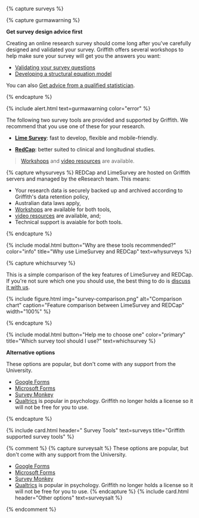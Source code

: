 {% capture surveys %}

{% capture gurmawarning %}

**Get survey design advice first**

Creating an online research survey should come long after you've carefully designed and validated your survey. Griffith offers several workshops to help make sure your survey will get you the answers you want: 

- [Validating your survey questions](https://app.secure.griffith.edu.au/events/search?sdata=validating)
- [Developing a structural equation model](https://app.secure.griffith.edu.au/events/search?sdata=structural+equation+modelling&event-type=&date_and_time=)

You can also [Get advice from a qualified statistician](https://www.griffith.edu.au/research/research-services/researcher-education-development/statistical-advice).

{% endcapture %}

{% include alert.html text=gurmawarning color="error" %}

The following two survey tools are provided and supported by Griffith. We recommend that you use one of these for your research. 

 - **[Lime Survey](https://prodsurvey.rcs.griffith.edu.au/doco2/)**: fast to develop, flexible and mobile-friendly. 

 - **[RedCap](https://www151.griffith.edu.au/redcap/)**: better suited to clinical and longitudinal studies.
 
 > [Workshops](https://www.griffith.edu.au/research/research-services/researcher-education-development/workshop-calendar) and [video resources](https://www.youtube.com/playlist?list=PLOtTT7TqB2izC3THIFCokfIh5DwlOPePH) are available.

{% capture whysurveys %}
REDCap and LimeSurvey are hosted on Griffith servers and managed by the eResearch team. This means:

- Your research data is securely backed up and archived according to Griffith's data retention policy,
- Australian data laws apply,
- [Workshops](https://www.griffith.edu.au/research/research-services/researcher-education-development/workshop-calendar) are available for both tools,
- [video resources](https://www.youtube.com/playlist?list=PLOtTT7TqB2izC3THIFCokfIh5DwlOPePH) are available, and;
- Technical support is avaiable for both tools.

{% endcapture %}

{% include modal.html button="Why are these tools recommended?" color="info" title="Why use LimeSurvey and REDCap" text=whysurveys %}

{% capture whichsurvey %}

This is a simple comparison of the key features of LimeSurvey and REDCap. If you're not sure which one you should use, the best thing to do is [discuss it with us](https://intranet.secure.griffith.edu.au/library/forms/help). 

{% include figure.html img="survey-comparison.png" alt="Comparison chart" caption="Feature comparison between LimeSurvey and REDCap" width="100%" %}

{% endcapture %}

{% include modal.html button="Help me to choose one" color="primary" title="Which survey tool should I use?" text=whichsurvey %}

**Alternative options**

These options are popular, but don't come with any support from the University. 
- [Google Forms](https://docs.google.com/forms/)
- [Microsoft Forms](http://forms.office.com)
- [Survey Monkey](https://www.surveymonkey.com)
- [Qualtrics](https://www.qualtrics.com) is popular in psychology. Griffith no longer holds a license so it will not be free for you to use.

{% endcapture %}

{% include card.html header="<i class='fas fa-poll'></i> Survey Tools" text=surveys title="Griffith supported survey tools" %}

{% comment %}
{% capture surveysalt %}
These options are popular, but don't come with any support from the University. 

 - [Google Forms](https://docs.google.com/forms/)
 - [Microsoft Forms](http://forms.office.com)
 - [Survey Monkey](https://www.surveymonkey.com)
 - [Qualtrics](https://www.qualtrics.com) is popular in psychology. Griffith no longer holds a license so it will not be free for you to use.
{% endcapture %}
{% include card.html header="Other options" text=surveysalt %}

{% endcomment %}
